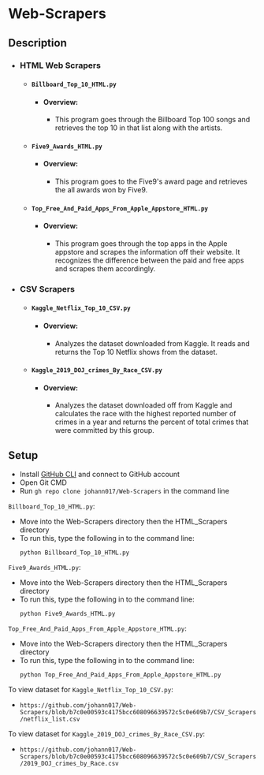 # Web-Scrapers

## Description

- ### HTML Web Scrapers

  - #### `Billboard_Top_10_HTML.py`
    - #### Overview: 
      - This program goes through the Billboard Top 100 songs and retrieves the top 10 in that list along with the artists.

  - #### `Five9_Awards_HTML.py`
    - #### Overview: 
      - This program goes to the Five9's award page and retrieves the all awards won by Five9.
    
  - #### `Top_Free_And_Paid_Apps_From_Apple_Appstore_HTML.py`
    - #### Overview: 
      - This program goes through the top apps in the Apple appstore and scrapes the information off their website. It recognizes the difference between the paid and free apps and scrapes them accordingly.
    
- ### CSV Scrapers
  - #### `Kaggle_Netflix_Top_10_CSV.py`
    - #### Overview: 
      - Analyzes the dataset downloaded from Kaggle. It reads and returns the Top 10 Netflix shows from the dataset.
 
  - #### `Kaggle_2019_DOJ_crimes_By_Race_CSV.py`
    - #### Overview: 
      - Analyzes the dataset downloaded off from Kaggle and calculates the race with the highest reported number of crimes in a year and returns the percent of total crimes that were committed by this group.

## Setup
- Install [GitHub CLI](https://cli.github.com/) and connect to GitHub account
- Open Git CMD
- Run `gh repo clone johann017/Web-Scrapers` in the command line

`Billboard_Top_10_HTML.py`:
- Move into the Web-Scrapers directory then the HTML_Scrapers directory
- To run this, type the following in to the command line:
  ```
  python Billboard_Top_10_HTML.py
  ```

`Five9_Awards_HTML.py`:
- Move into the Web-Scrapers directory then the HTML_Scrapers directory
- To run this, type the following in to the command line:
  ```
  python Five9_Awards_HTML.py
  ```

`Top_Free_And_Paid_Apps_From_Apple_Appstore_HTML.py`:
- Move into the Web-Scrapers directory then the HTML_Scrapers directory
- To run this, type the following in to the command line:
  ```
  python Top_Free_And_Paid_Apps_From_Apple_Appstore_HTML.py
  ```

To view dataset for `Kaggle_Netflix_Top_10_CSV.py`:
- `https://github.com/johann017/Web-Scrapers/blob/b7c0e00593c4175bcc608096639572c5c0e609b7/CSV_Scrapers/netflix_list.csv`

To view dataset for `Kaggle_2019_DOJ_crimes_By_Race_CSV.py`:
- `https://github.com/johann017/Web-Scrapers/blob/b7c0e00593c4175bcc608096639572c5c0e609b7/CSV_Scrapers/2019_DOJ_crimes_by_Race.csv`
